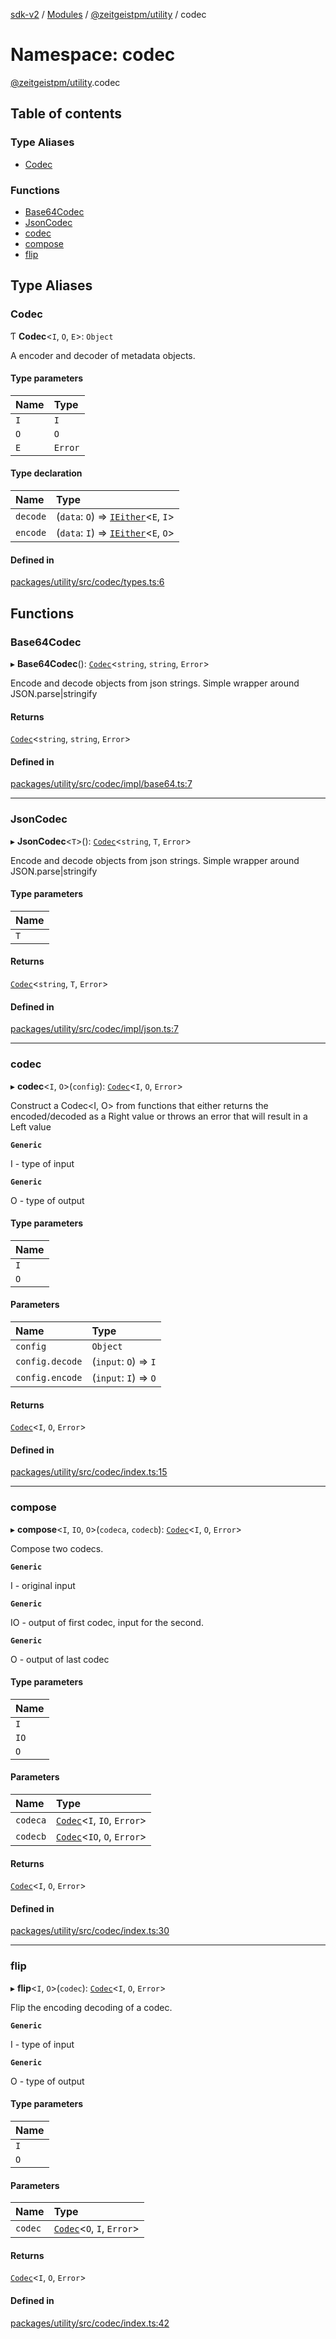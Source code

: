 [sdk-v2](../README.md) / [Modules](../modules.md) / [@zeitgeistpm/utility](zeitgeistpm_utility.md) / codec

# Namespace: codec

[@zeitgeistpm/utility](zeitgeistpm_utility.md).codec

## Table of contents

### Type Aliases

- [Codec](zeitgeistpm_utility.codec.md#codec)

### Functions

- [Base64Codec](zeitgeistpm_utility.codec.md#base64codec)
- [JsonCodec](zeitgeistpm_utility.codec.md#jsoncodec)
- [codec](zeitgeistpm_utility.codec.md#codec-1)
- [compose](zeitgeistpm_utility.codec.md#compose)
- [flip](zeitgeistpm_utility.codec.md#flip)

## Type Aliases

### Codec

Ƭ **Codec**<`I`, `O`, `E`\>: `Object`

A encoder and decoder of metadata objects.

#### Type parameters

| Name | Type |
| :------ | :------ |
| `I` | `I` |
| `O` | `O` |
| `E` | `Error` |

#### Type declaration

| Name | Type |
| :------ | :------ |
| `decode` | (`data`: `O`) => [`IEither`](zeitgeistpm_utility.either.md#ieither)<`E`, `I`\> |
| `encode` | (`data`: `I`) => [`IEither`](zeitgeistpm_utility.either.md#ieither)<`E`, `O`\> |

#### Defined in

[packages/utility/src/codec/types.ts:6](https://github.com/zeitgeistpm/sdk-next/blob/80e59d4/packages/utility/src/codec/types.ts#L6)

## Functions

### Base64Codec

▸ **Base64Codec**(): [`Codec`](zeitgeistpm_utility.codec.md#codec)<`string`, `string`, `Error`\>

Encode and decode objects from json strings.
Simple wrapper around JSON.parse|stringify

#### Returns

[`Codec`](zeitgeistpm_utility.codec.md#codec)<`string`, `string`, `Error`\>

#### Defined in

[packages/utility/src/codec/impl/base64.ts:7](https://github.com/zeitgeistpm/sdk-next/blob/80e59d4/packages/utility/src/codec/impl/base64.ts#L7)

___

### JsonCodec

▸ **JsonCodec**<`T`\>(): [`Codec`](zeitgeistpm_utility.codec.md#codec)<`string`, `T`, `Error`\>

Encode and decode objects from json strings.
Simple wrapper around JSON.parse|stringify

#### Type parameters

| Name |
| :------ |
| `T` |

#### Returns

[`Codec`](zeitgeistpm_utility.codec.md#codec)<`string`, `T`, `Error`\>

#### Defined in

[packages/utility/src/codec/impl/json.ts:7](https://github.com/zeitgeistpm/sdk-next/blob/80e59d4/packages/utility/src/codec/impl/json.ts#L7)

___

### codec

▸ **codec**<`I`, `O`\>(`config`): [`Codec`](zeitgeistpm_utility.codec.md#codec)<`I`, `O`, `Error`\>

Construct a Codec<I, O> from functions that either returns the encoded/decoded as a Right value
or throws an error that will result in a Left value

**`Generic`**

I - type of input

**`Generic`**

O - type of output

#### Type parameters

| Name |
| :------ |
| `I` |
| `O` |

#### Parameters

| Name | Type |
| :------ | :------ |
| `config` | `Object` |
| `config.decode` | (`input`: `O`) => `I` |
| `config.encode` | (`input`: `I`) => `O` |

#### Returns

[`Codec`](zeitgeistpm_utility.codec.md#codec)<`I`, `O`, `Error`\>

#### Defined in

[packages/utility/src/codec/index.ts:15](https://github.com/zeitgeistpm/sdk-next/blob/80e59d4/packages/utility/src/codec/index.ts#L15)

___

### compose

▸ **compose**<`I`, `IO`, `O`\>(`codeca`, `codecb`): [`Codec`](zeitgeistpm_utility.codec.md#codec)<`I`, `O`, `Error`\>

Compose two codecs.

**`Generic`**

I - original input

**`Generic`**

IO - output of first codec, input for the second.

**`Generic`**

O - output of last codec

#### Type parameters

| Name |
| :------ |
| `I` |
| `IO` |
| `O` |

#### Parameters

| Name | Type |
| :------ | :------ |
| `codeca` | [`Codec`](zeitgeistpm_utility.codec.md#codec)<`I`, `IO`, `Error`\> |
| `codecb` | [`Codec`](zeitgeistpm_utility.codec.md#codec)<`IO`, `O`, `Error`\> |

#### Returns

[`Codec`](zeitgeistpm_utility.codec.md#codec)<`I`, `O`, `Error`\>

#### Defined in

[packages/utility/src/codec/index.ts:30](https://github.com/zeitgeistpm/sdk-next/blob/80e59d4/packages/utility/src/codec/index.ts#L30)

___

### flip

▸ **flip**<`I`, `O`\>(`codec`): [`Codec`](zeitgeistpm_utility.codec.md#codec)<`I`, `O`, `Error`\>

Flip the encoding decoding of a codec.

**`Generic`**

I - type of input

**`Generic`**

O - type of output

#### Type parameters

| Name |
| :------ |
| `I` |
| `O` |

#### Parameters

| Name | Type |
| :------ | :------ |
| `codec` | [`Codec`](zeitgeistpm_utility.codec.md#codec)<`O`, `I`, `Error`\> |

#### Returns

[`Codec`](zeitgeistpm_utility.codec.md#codec)<`I`, `O`, `Error`\>

#### Defined in

[packages/utility/src/codec/index.ts:42](https://github.com/zeitgeistpm/sdk-next/blob/80e59d4/packages/utility/src/codec/index.ts#L42)
